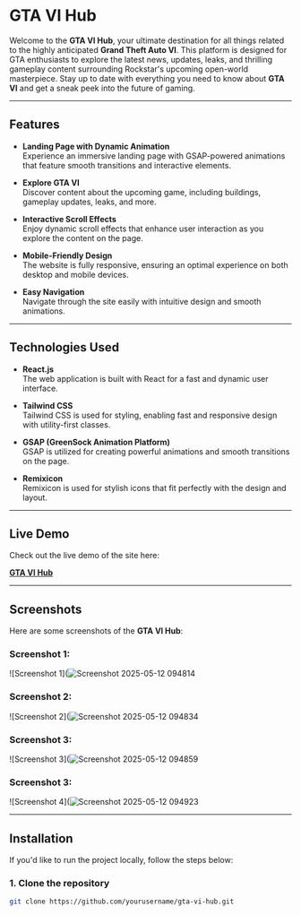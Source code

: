 # GTA VI Hub

Welcome to the **GTA VI Hub**, your ultimate destination for all things related to the highly anticipated **Grand Theft Auto VI**. This platform is designed for GTA enthusiasts to explore the latest news, updates, leaks, and thrilling gameplay content surrounding Rockstar's upcoming open-world masterpiece. Stay up to date with everything you need to know about **GTA VI** and get a sneak peek into the future of gaming.

---

## Features

- **Landing Page with Dynamic Animation**  
  Experience an immersive landing page with GSAP-powered animations that feature smooth transitions and interactive elements.

- **Explore GTA VI**  
  Discover content about the upcoming game, including buildings, gameplay updates, leaks, and more.

- **Interactive Scroll Effects**  
  Enjoy dynamic scroll effects that enhance user interaction as you explore the content on the page.

- **Mobile-Friendly Design**  
  The website is fully responsive, ensuring an optimal experience on both desktop and mobile devices.

- **Easy Navigation**  
  Navigate through the site easily with intuitive design and smooth animations.

---

## Technologies Used

- **React.js**  
  The web application is built with React for a fast and dynamic user interface.

- **Tailwind CSS**  
  Tailwind CSS is used for styling, enabling fast and responsive design with utility-first classes.

- **GSAP (GreenSock Animation Platform)**  
  GSAP is utilized for creating powerful animations and smooth transitions on the page.

- **Remixicon**  
  Remixicon is used for stylish icons that fit perfectly with the design and layout.

---

## Live Demo

Check out the live demo of the site here:

[**GTA VI Hub**](https://gta-vi-chi.vercel.app/)

---

## Screenshots

Here are some screenshots of the **GTA VI Hub**:

### Screenshot 1:  
![Screenshot 1](![Screenshot 2025-05-12 094814](https://github.com/user-attachments/assets/76bc8a3d-7075-4155-9f77-cb34ba04e4d5)


### Screenshot 2:  
![Screenshot 2](![Screenshot 2025-05-12 094834](https://github.com/user-attachments/assets/0cd9987f-f22f-43de-bcc7-75d245e9bc9c)


### Screenshot 3:  
![Screenshot 3](![Screenshot 2025-05-12 094859](https://github.com/user-attachments/assets/cf4265c3-1347-4305-a521-5a13584fb305)


### Screenshot 3:  
![Screenshot 4](![Screenshot 2025-05-12 094923](https://github.com/user-attachments/assets/4d9bf0e2-2484-412f-ac18-fd500f014c93)


---

## Installation

If you'd like to run the project locally, follow the steps below:

### 1. Clone the repository

```bash
git clone https://github.com/yourusername/gta-vi-hub.git

